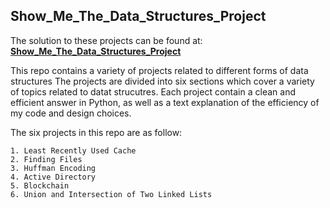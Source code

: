 ## Show_Me_The_Data_Structures_Project
The solution to these projects can be found at: <i class="icon-cog"></i> **[Show_Me_The_Data_Structures_Project](https://github.com/aboahemmanuel01/Show_Me_The_Data_Structures_Project)**

This repo contains a variety of projects related to different forms of data structures
The projects are divided into six sections which cover a variety of topics related to datat strucutres.
Each project contain a clean and efficient answer in Python, as well as a text explanation of the efficiency of my code and design choices.

The six projects in this repo are as follow:
```
1. Least Recently Used Cache
2. Finding Files
3. Huffman Encoding
4. Active Directory
5. Blockchain
6. Union and Intersection of Two Linked Lists
